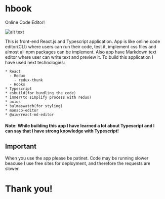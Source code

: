 # hbook
Online Code Editor!

![alt text](https://i.ibb.co/QfBJ5N5/hbook.png)

This is front-end React.js and Typescript application. App is like online code editor(CLI) where users can run their code, test it, implement css files and almost all npm 
packages can be implement. Also app have Markdown text editor where user can write text and preview it.
To build this application I have used next technologies:

    * React
      - Redux
        - redux-thunk
      - Hooks
    * Typescript
    * esbuild(for bundling the code)
    * immer(to simplify process with redux)
    * axios
    * bulmaswatch(for styling)
    * monaco-editor
    * @uiw/react-md-editor
    
#### Note: While building this app I have learned a lot about Typescript and I can say that I have strong knowledge with Typescript!

## Important
  When you use the app please be patinet. Code may be running slower beacuse I use free sites for deployment, and therefore the requests are slower.
  
# Thank you!

